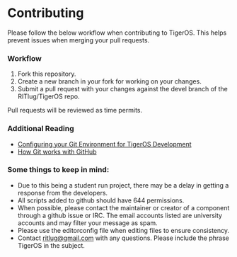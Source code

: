  Contributing
====================

Please follow the below workflow when contributing to TigerOS. This helps prevent issues when merging your pull requests. 

### Workflow
1. Fork this repository. 
2. Create a new branch in your fork for working on your changes.
3. Submit a pull request with your changes against the devel branch of the RITlug/TigerOS repo.

 Pull requests will be reviewed as time permits.

### Additional Reading
* [Configuring your Git Environment for TigerOS Development ](https://help.github.com/articles/configuring-a-remote-for-a-fork/)
* [How Git works with GitHub](https://git-scm.com/book/en/v2/GitHub-Contributing-to-a-Project)

### Some things to keep in mind:
* Due to this being a student run project, there may be a delay in getting a response from the developers.
* All scripts added to github should have 644 permissions.
* When possible, please contact the maintainer or creator of a component through a github issue or IRC. The email accounts listed are university accounts and may filter your message as spam. 
* Please use the editorconfig file when editing files to ensure consistency.
* Contact ritlug@gmail.com with any questions. Please include the phrase TigerOS in the subject.
